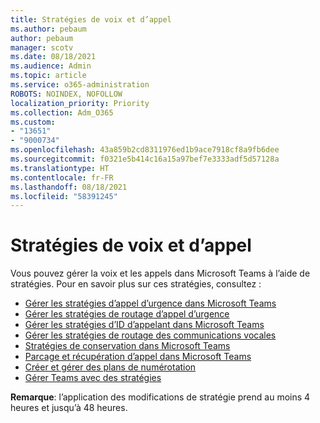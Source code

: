 ```yaml
---
title: Stratégies de voix et d’appel
ms.author: pebaum
author: pebaum
manager: scotv
ms.date: 08/18/2021
ms.audience: Admin
ms.topic: article
ms.service: o365-administration
ROBOTS: NOINDEX, NOFOLLOW
localization_priority: Priority
ms.collection: Adm_O365
ms.custom:
- "13651"
- "9000734"
ms.openlocfilehash: 43a859b2cd8311976ed1b9ace7918cf8a9fb6dee
ms.sourcegitcommit: f0321e5b414c16a15a97bef7e3333adf5d57128a
ms.translationtype: HT
ms.contentlocale: fr-FR
ms.lasthandoff: 08/18/2021
ms.locfileid: "58391245"
---
```

# <a name="voice-and-calling-policies"></a>Stratégies de voix et d’appel

Vous pouvez gérer la voix et les appels dans Microsoft Teams à l’aide de stratégies. Pour en savoir plus sur ces stratégies, consultez :

- [Gérer les stratégies d’appel d’urgence dans Microsoft Teams](https://docs.microsoft.com/microsoftteams/manage-emergency-calling-policies)
- [Gérer les stratégies de routage d’appel d’urgence](https://docs.microsoft.com/microsoftteams/manage-emergency-call-routing-policies)
- [Gérer les stratégies d’ID d’appelant dans Microsoft Teams](https://docs.microsoft.com/microsoftteams/caller-id-policies)
- [Gérer les stratégies de routage des communications vocales](https://docs.microsoft.com/microsoftteams/manage-voice-routing-policies)
- [Stratégies de conservation dans Microsoft Teams](https://docs.microsoft.com/microsoftteams/teams-calling-policy)
- [Parcage et récupération d’appel dans Microsoft Teams](https://docs.microsoft.com/microsoftteams/call-park-and-retrieve)
- [Créer et gérer des plans de numérotation](https://docs.microsoft.com/microsoftteams/create-and-manage-dial-plans)
- [Gérer Teams avec des stratégies](https://docs.microsoft.com/microsoftteams/manage-teams-with-policies)

**Remarque**: l’application des modifications de stratégie prend au moins 4 heures et jusqu’à 48 heures.